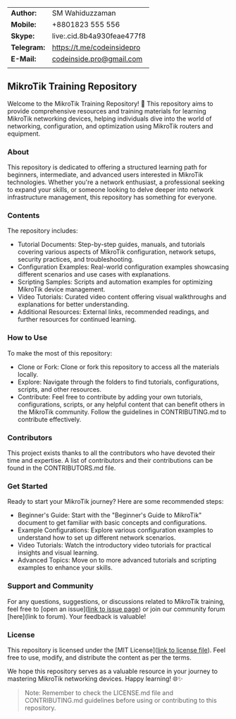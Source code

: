 |                         |                                                             |
| ----------------------- | ----------------------------------------------------------- |
| **Author:**             | SM Wahiduzzaman                                             |
| **Mobile:**             | +8801823 555 556                                            |
| **Skype:**              | live:.cid.8b4a930feae477f8                                  |
| **Telegram:**           | https://t.me/codeinsidepro                                  |
| **E-Mail:**             | [codeinside.pro@gmail.com](mailto:codeinside.pro@gmail.com) |
|  |                                                           |


## MikroTik Training Repository

Welcome to the MikroTik Training Repository! 🚀 This repository aims to provide comprehensive resources and training materials for learning MikroTik networking devices, helping individuals dive into the world of networking, configuration, and optimization using MikroTik routers and equipment.

### About

This repository is dedicated to offering a structured learning path for beginners, intermediate, and advanced users interested in MikroTik technologies. Whether you're a network enthusiast, a professional seeking to expand your skills, or someone looking to delve deeper into network infrastructure management, this repository has something for everyone.


### Contents

The repository includes:

- Tutorial Documents: Step-by-step guides, manuals, and tutorials covering various aspects of MikroTik configuration, network setups, security practices, and troubleshooting.
- Configuration Examples: Real-world configuration examples showcasing different scenarios and use cases with explanations.
- Scripting Samples: Scripts and automation examples for optimizing MikroTik device management.
- Video Tutorials: Curated video content offering visual walkthroughs and explanations for better understanding.
- Additional Resources: External links, recommended readings, and further resources for continued learning.


### How to Use

To make the most of this repository:

- Clone or Fork: Clone or fork this repository to access all the materials locally.
- Explore: Navigate through the folders to find tutorials, configurations, scripts, and other resources.
- Contribute: Feel free to contribute by adding your own tutorials, configurations, scripts, or any helpful content that can benefit others in the MikroTik community. Follow the guidelines in CONTRIBUTING.md to contribute effectively.

### Contributors

This project exists thanks to all the contributors who have devoted their time and expertise. A list of contributors and their contributions can be found in the CONTRIBUTORS.md file.


### Get Started

Ready to start your MikroTik journey? Here are some recommended steps:

- Beginner's Guide: Start with the "Beginner's Guide to MikroTik" document to get familiar with basic concepts and configurations.
- Example Configurations: Explore various configuration examples to understand how to set up different network scenarios.
- Video Tutorials: Watch the introductory video tutorials for practical insights and visual learning.
- Advanced Topics: Move on to more advanced tutorials and scripting examples to enhance your skills.


### Support and Community

For any questions, suggestions, or discussions related to MikroTik training, feel free to [open an issue]([link to issue page](https://docs.github.com/en/issues/tracking-your-work-with-issues/creating-an-issue)) or join our community forum [here](link to forum). Your feedback is valuable!


### License

This repository is licensed under the [MIT License]([link to license file](https://github.com/codeinsidepro/MikroTik/blob/main/LICENSE)). Feel free to use, modify, and distribute the content as per the terms.

We hope this repository serves as a valuable resource in your journey to mastering MikroTik networking devices. Happy learning! 🌐✨

> Note:
> Remember to check the LICENSE.md file and CONTRIBUTING.md guidelines before using or contributing to this repository.
